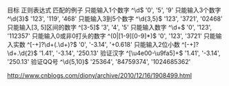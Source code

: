 目标	正则表达式	匹配的例子
只能输入1个数字	^\d$	'0', '5', '9'
只能输入3个数字	^\d{3}$	'123', '119', '468'
只能输入3到5个数字	^\d{3,5}$	'123', '3721', '02468'
只能输入[3, 5]区间的数字	^[3-5]$	'3', '4', '5'
只能输入数字	^\d+$	'0', '123', '112357'
只能输入0或非0打头的数字	^(0|[1-9][0-9]*)$	'0', '123', '3721'
只能输入实数	^[-+]?\d+(\.\d+)?$	'0', '-3.14', '+0.618'
只能输入2位小数	^[-+]?\d+\.\d{2}$	'1.41', '-3.14', '250.13'
验证汉字	^[\u4e00-\u9fa5]+$	'1.41', '-3.14', '250.13'
验证QQ号	^\d{5,10}$	'25364', '84759374', '1024685362'

http://www.cnblogs.com/diony/archive/2010/12/16/1908499.html

